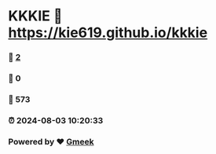 # KKKIE :link: https://kie619.github.io/kkkie 
### :page_facing_up: [2](https://kie619.github.io/kkkie/tag.html) 
### :speech_balloon: 0 
### :hibiscus: 573 
### :alarm_clock: 2024-08-03 10:20:33 
### Powered by :heart: [Gmeek](https://github.com/Meekdai/Gmeek)
